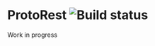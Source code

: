 # ProtoRest ![Build status](https://travis-ci.org/glureau/ProtoRest.svg?branch=master)
Work in progress

